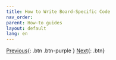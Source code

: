 ```yaml
---
title: How to Write Board-Specific Code
nav_order: 
parent: How-to guides
layout: default
lang: en
---
```




[Previous]({{site.url}}/how-tos){: .btn .btn-purple }
[Next]({{site.url}}/how-tos){: .btn}
